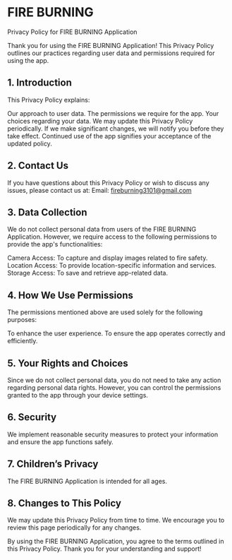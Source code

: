 # FIRE BURNING
Privacy Policy for FIRE BURNING Application

Thank you for using the FIRE BURNING Application! This Privacy Policy outlines our practices regarding user data and permissions required for using the app.

## 1. Introduction
This Privacy Policy explains:

Our approach to user data.
The permissions we require for the app.
Your choices regarding your data.
We may update this Privacy Policy periodically. If we make significant changes, we will notify you before they take effect. Continued use of the app signifies your acceptance of the updated policy.

## 2. Contact Us
If you have questions about this Privacy Policy or wish to discuss any issues, please contact us at:
Email: fireburning3101@gmail.com

## 3. Data Collection
We do not collect personal data from users of the FIRE BURNING Application. However, we require access to the following permissions to provide the app's functionalities:

Camera Access: To capture and display images related to fire safety.
Location Access: To provide location-specific information and services.
Storage Access: To save and retrieve app-related data.

## 4. How We Use Permissions
The permissions mentioned above are used solely for the following purposes:

To enhance the user experience.
To ensure the app operates correctly and efficiently.

## 5. Your Rights and Choices
Since we do not collect personal data, you do not need to take any action regarding personal data rights. However, you can control the permissions granted to the app through your device settings.

## 6. Security
We implement reasonable security measures to protect your information and ensure the app functions safely.

## 7. Children’s Privacy
The FIRE BURNING Application is  intended for all ages.

## 8. Changes to This Policy
We may update this Privacy Policy from time to time. We encourage you to review this page periodically for any changes.

By using the FIRE BURNING Application, you agree to the terms outlined in this Privacy Policy. Thank you for your understanding and support!
